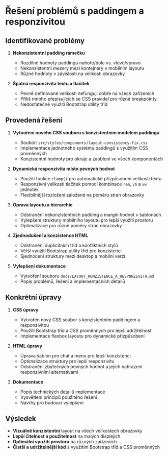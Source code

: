 # Řešení problémů s paddingem a responzivitou

## Identifikované problémy

1. **Nekonzistentní padding rámečku**
   - Rozdílné hodnoty paddingu nahoře/dole vs. vlevo/vpravo
   - Nekonzistentní mezery mezi kontejnery v mobilním layoutu
   - Různé hodnoty v závislosti na velikosti obrazovky

2. **Špatná responzivita textu a tlačítek**
   - Pevně definované velikosti nefungují dobře na všech zařízeních
   - Příliš mnoho přepisujících se CSS pravidel pro různé breakpointy
   - Nedostatečné využití Bootstrap utility tříd

## Provedená řešení

1. **Vytvoření nového CSS souboru s konzistentním modelem paddingu**
   - Soubor: `src/styles/components/layout-consistency-fix.css`
   - Implementace jednotného systému paddingů s využitím CSS proměnných
   - Konzistentní hodnoty pro okraje a zaoblení ve všech komponentách

2. **Dynamická responzivita místo pevných hodnot**
   - Použití funkce `clamp()` pro automatické přizpůsobení velikosti textu
   - Responzivní velikosti tlačítek pomocí kombinace `rem`, `vh` a `vw` jednotek
   - Flexibilnější rozložení založené na poměru stran obrazovky

3. **Oprava layoutu a hierarchie**
   - Odstranění nekonzistentních padding a margin hodnot v šablonách
   - Vylepšení struktury mobilního layoutu pro lepší využití prostoru
   - Optimalizace pro různé poměry stran obrazovky

4. **Zjednodušení a konzistence HTML**
   - Odstranění duplicitních tříd a konfliktních stylů
   - Větší využití Bootstrap utility tříd pro konzistenci
   - Sjednocení struktury mezi desktop a mobilní verzí

5. **Vylepšení dokumentace**
   - Vytvoření souboru `docs/LAYOUT_KONZISTENCE_A_RESPONZIVITA.md`
   - Popis problémů, řešení a implementačních detailů

## Konkrétní úpravy

1. **CSS úpravy**
   - Vytvořen nový CSS soubor s konzistentním paddingem a responzivitou
   - Použití Bootstrap tříd a CSS proměnných pro lepší udržitelnost
   - Implementace flexbox layoutu pro dynamické přizpůsobení

2. **HTML úpravy**
   - Úprava šablon pro chat a menu pro lepší konzistenci
   - Optimalizace struktury pro lepší responzivitu
   - Odstranění zbytečných pevných hodnot a jejich nahrazení responzivními alternativami

3. **Dokumentace**
   - Popis technických detailů implementace
   - Vysvětlení principů použitého řešení
   - Návrhy pro budoucí vylepšení

## Výsledek

- **Vizuálně konzistentní** layout na všech velikostech obrazovky
- **Lepší čitelnost a použitelnost** na malých displejích
- **Optimální využití prostoru** na různých zařízeních
- **Čistší a udržitelnější kód** s využitím Bootstrap tříd a CSS proměnných
